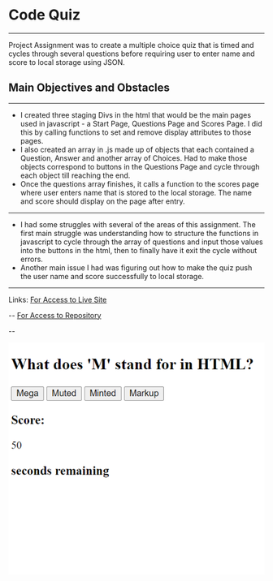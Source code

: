 # Code Quiz
---
Project Assignment was to create a multiple choice quiz that is timed and cycles through several questions before requiring user to enter name and score to local storage using JSON. 

## Main Objectives and Obstacles
---

- I created three staging Divs in the html that would be the main pages used in javascript - a Start Page, Questions Page and Scores Page. I did this by calling functions to set and remove display attributes to those pages. 
- I also created an array in .js made up of objects that each contained a Question, Answer and another array of Choices. Had to make those objects correspond to buttons in the Questions Page and cycle through each object till reaching the end. 
- Once the questions array finishes, it calls a function to the scores page where user enters name that is stored to the local storage. The name and score should display on the page after entry. 

---

- I had some struggles with several of the areas of this assignment. The first main struggle was understanding how to structure the functions in javascript to cycle through the array of questions and input those values into the buttons in the html, then to finally have it exit the cycle without errors. 
- Another main issue I had was figuring out how to make the quiz push the user name and score successfully to local storage.

---

Links: 
    [For Access to Live Site](https://mjpagenkopf.github.io/code_quiz/)

--
    [For Access to Repository](https://github.com/mjpagenkopf/code_quiz/)

--

![Alt text](\assets\Screenshot.png\ "Quiz")

